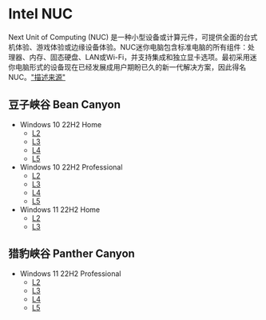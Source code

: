 # Intel NUC

Next Unit of Computing (NUC) 是一种小型设备或计算元件，可提供全面的台式机体验、游戏体验或边缘设备体验。NUC迷你电脑包含标准电脑的所有组件：处理器、内存、固态硬盘、LAN或Wi-Fi，并支持集成和独立显卡选项。最初采用迷你电脑形式的设备现在已经发展成用户期盼已久的新一代解决方案，因此得名NUC。["描述来源"](https://www.intel.cn/content/www/cn/zh/products/docs/boards-kits/nuc/what-is-nuc-article.html)

## 豆子峡谷 Bean Canyon

- Windows 10 22H2 Home 
  - [L2](/Intel%20NUC/NUC8BE/Windows10%20Home/a2ea1d8a/README.txt) 
  - [L3](/Intel%20NUC/NUC8BE/Windows10%20Home/a37ef4e9/README.txt) 
  - [L4](/Intel%20NUC/NUC8BE/Windows10%20Home/a47de231/README.txt) 
  - [L5](/Intel%20NUC/NUC8BE/Windows10%20Home/a50c783d/README.txt)
- Windows 10 22H2 Professional 
  - [L2](/Intel%20NUC/NUC8BE/Windows10%20Pro/a2ab3303/README.txt) 
  - [L3](/Intel%20NUC/NUC8BE/Windows10%20Pro/a37cc628/README.txt) 
  - [L4](/Intel%20NUC/NUC8BE/Windows10%20Pro/a4eb4f5b/README.txt) 
  - [L5](/Intel%20NUC/NUC8BE/Windows10%20Pro/a526a248/README.txt)
- Windows 11 22H2 Home 
  - [L2](/Intel%20NUC/NUC8BE/Windows11%20Home/b213da86/README.txt) 
  - [L3](/Intel%20NUC/NUC8BE/Windows11%20Home/b36e1592/README.txt)

## 猎豹峡谷 Panther Canyon 

- Windows 11 22H2 Professional 
  - [L2](/Intel%20NUC/NUC11PA/Windows11%20Pro/b2fe8f18/README.txt) 
  - [L3](/Intel%20NUC/NUC11PA/Windows11%20Pro/b3056145/README.txt) 
  - [L4](/Intel%20NUC/NUC11PA/Windows11%20Pro/b4e4fc19/README.txt) 
  - [L5](/Intel%20NUC/NUC11PA/Windows11%20Pro/b5ffb252/README.txt)